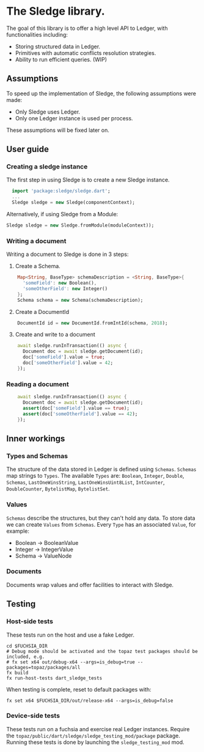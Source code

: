 # The Sledge library.

The goal of this library is to offer a high level API to Ledger, with
functionalities including:
* Storing structured data in Ledger.
* Primitives with automatic conflicts resolution strategies.
* Ability to run efficient queries. (WIP)

## Assumptions

To speed up the implementation of Sledge, the following assumptions were made:

* Only Sledge uses Ledger.
* Only one Ledger instance is used per process.

These assumptions will be fixed later on.

## User guide

### Creating a sledge instance

The first step in using Sledge is to create a new Sledge instance.
```dart
  import 'package:sledge/sledge.dart';
  ...
  Sledge sledge = new Sledge(componentContext);
```

Alternatively, if using Sledge from a Module:
```dart
Sledge sledge = new Sledge.fromModule(moduleContext));
```

### Writing a document

Writing a document to Sledge is done in 3 steps:
1. Create a Schema.
```dart
    Map<String, BaseType> schemaDescription = <String, BaseType>{
      'someField': new Boolean(),
      'someOtherField': new Integer()
    };
    Schema schema = new Schema(schemaDescription);
```
2. Create a DocumentId
```dart
    DocumentId id = new DocumentId.fromIntId(schema, 2018);
```

3. Create and write to a document
```dart
    await sledge.runInTransaction(() async {
      Document doc = await sledge.getDocument(id);
      doc['someField'].value = true;
      doc['someOtherField'].value = 42;
    });
```

### Reading a document
```dart
    await sledge.runInTransaction(() async {
      Document doc = await sledge.getDocument(id);
      assert(doc['someField'].value == true);
      assert(doc['someOtherField'].value == 42);
    });
```

## Inner workings

### Types and Schemas

The structure of the data stored in Ledger is defined using `Schemas`.
`Schemas` map strings to `Types`.
The available `Types` are: `Boolean`, `Integer`, `Double`, `Schemas`,
`LastOneWinsString`, `LastOneWinsUint8List`, `IntCounter`,
`DoubleCounter`, `BytelistMap`, `BytelistSet`.

### Values

`Schemas` describe the structures, but they can't hold any data.
To store data we can create `Values` from `Schemas`.
Every `Type` has an associated `Value`, for example:
  * Boolean -> BooleanValue
  * Integer -> IntegerValue
  * Schema -> ValueNode

### Documents

Documents wrap values and offer facilities to interact with Sledge.

## Testing

### Host-side tests

These tests run on the host and use a fake Ledger.
```
cd $FUCHSIA_DIR
# Debug mode should be activated and the topaz test packages should be included, e.g.
# fx set x64 out/debug-x64 --args=is_debug=true --packages=topaz/packages/all
fx build
fx run-host-tests dart_sledge_tests
```

When testing is complete, reset to default packages with:
```
fx set x64 $FUCHSIA_DIR/out/release-x64 --args=is_debug=false
```

### Device-side tests

These tests run on a fuchsia and exercise real Ledger instances.
Require the `topaz/public/dart/sledge/sledge_testing_mod/package` package.
Running these tests is done by launching the `sledge_testing_mod` mod.